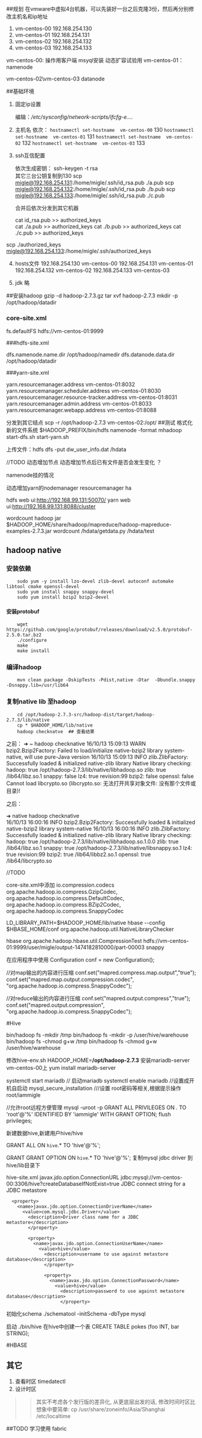 ##规划
在vmware中虚拟4台机器，可以先装好一台之后克隆3份，然后再分别修改主机名和ip地址

1. vm-centos-00   192.168.254.130  
2. vm-centos-01   192.168.254.131
3. vm-centos-02   192.168.254.132
4. vm-centos-03   192.168.254.133


vm-centos-00:
    操作用客户端
    msyql安装 
    动态扩容试验用
vm-centos-01：
    namenode

vm-centos-02\vm-centos-03
    datanode


##基础环境
1. 固定ip设置

    编辑：*/etc/sysconfig/network-scripts/ifcfg-e....*

2. 主机名
    依次：
        `hostnamectl set-hostname  vm-centos-00`    130
        `hostnamectl set-hostname  vm-centos-01`    131
        `hostnamectl set-hostname  vm-centos-02`    132
        `hostnamectl set-hostname  vm-centos-03`    133

3. ssh互信配置

    依次生成密钥： ssh-keygen -t rsa  
    其它三台公钥复制到130
    scp migle@192.168.254.131:/home/migle/.ssh/id_rsa.pub ./a.pub
    scp migle@192.168.254.132:/home/migle/.ssh/id_rsa.pub ./b.pub
    scp migle@192.168.254.133:/home/migle/.ssh/id_rsa.pub ./c.pub
    
    合并后依次分发到其它机器

    cat id_rsa.pub >> authorized_keys   
    cat ./a.pub >> authorized_keys
    cat ./b.pub >> authorized_keys
    cat ./c.pub >> authorized_keys

scp ./authorized_keys  migle@192.168.254.133:/home/migle/.ssh/authorized_keys 

4. hosts文件
    192.168.254.130  vm-centos-00
    192.168.254.131  vm-centos-01
    192.168.254.132  vm-centos-02
    192.168.254.133  vm-centos-03


4. jdk
    略


##安装hadoop
    gzip -d hadoop-2.7.3.gz
    tar xvf hadoop-2.7.3
mkdir -p /opt/hadoop/datadir

### core-site.xml
 <property>
     <name>fs.defaultFS</name>
     <value>hdfs://vm-centos-01:9999</value>
 </property>

###hdfs-site.xml

<!--namenode-->
<property>
        <name>dfs.namenode.name.dir</name>
        <value>/opt/hadoop/namedir</value>
</property>
<!--DataNode-->
<property>
        <name>dfs.datanode.data.dir</name>
        <value>/opt/hadoop/datadir</value>
</property>

###yarn-site.xml


<!-- Site specific YARN configuration properties -->
<property>
        <name>yarn.resourcemanager.address</name>
        <value>vm-centos-01:8032</value>
</property>
<property>
        <name>yarn.resourcemanager.scheduler.address</name>
        <value>vm-centos-01:8030</value>
</property>

<property>
        <name>yarn.resourcemanager.resource-tracker.address</name>
        <value>vm-centos-01:8031</value>
</property>

<property>
        <name>yarn.resourcemanager.admin.address</name>
        <value>vm-centos-01:8033</value>
</property>

<property>
        <name>yarn.resourcemanager.webapp.address</name>
        <value>vm-centos-01:8088</value>
</property>

分发到其它结点
 scp -r /opt/hadoop-2.7.3 vm-centos-02:/opt/
##测试
格式化新的文件系统
$HADOOP_PREFIX/bin/hdfs namenode -format mhadoop
start-dfs.sh
start-yarn.sh

上传文件：hdfs dfs -put dw_user_info.dat /hdata

//TODO 
动态增加节点
动态增加节点后已有文件是否会发生变化 ？

namenode挂的情况

动态增加yarn的nodemanager
resourcemanager ha

hdfs web ui:http://192.168.99.131:50070/
yarn web ui:http://192.168.99.131:8088/cluster

wordcount
hadoop jar $HADOOP_HOME/share/hadoop/mapreduce/hadoop-mapreduce-examples-2.7.3.jar wordcount /hdata/getdata.py /hdata/test

## hadoop native

### 安装依赖

        sudo yum -y install lzo-devel zlib-devel autoconf automake  libtool cmake openssl-devel 
        sudo yum install snappy snappy-devel
        sudo yum install bzip2 bzip2-devel

#### 安装protobuf

        wget https://github.com/google/protobuf/releases/download/v2.5.0/protobuf-2.5.0.tar.bz2
        ./configure
        make   
        make install 

### 编译hadoop
    
        mvn clean package -DskipTests -Pdist,native -Dtar  -Dbundle.snappy  -Dsnappy.lib=/usr/lib64

### 复制native lib 至hadoop 

        cd /opt/hadoop-2.7.3-src/hadoop-dist/target/hadoop-2.7.3/lib/native
        cp * $HADOOP_HOME/lib/native
        hadoop checknatve  ## 查看结果
之前：
➜  ~ hadoop checknative
16/10/13 15:09:13 WARN bzip2.Bzip2Factory: Failed to load/initialize native-bzip2 library system-native, will use pure-Java version
16/10/13 15:09:13 INFO zlib.ZlibFactory: Successfully loaded & initialized native-zlib library
Native library checking:
hadoop:  true /opt/hadoop-2.7.3/lib/native/libhadoop.so
zlib:    true /lib64/libz.so.1
snappy:  false 
lz4:     true revision:99
bzip2:   false 
openssl: false Cannot load libcrypto.so (libcrypto.so: 无法打开共享对象文件: 没有那个文件或目录)!

之后：

➜  native hadoop checknative                             
16/10/13 16:00:16 INFO bzip2.Bzip2Factory: Successfully loaded & initialized native-bzip2 library system-native
16/10/13 16:00:16 INFO zlib.ZlibFactory: Successfully loaded & initialized native-zlib library
Native library checking:
hadoop:  true /opt/hadoop-2.7.3/lib/native/libhadoop.so.1.0.0
zlib:    true /lib64/libz.so.1
snappy:  true /opt/hadoop-2.7.3/lib/native/libsnappy.so.1
lz4:     true revision:99
bzip2:   true /lib64/libbz2.so.1
openssl: true /lib64/libcrypto.so


//TODO

core-site.xml中添加
<property>
    <name>io.compression.codecs</name>
    <value>
      org.apache.hadoop.io.compress.GzipCodec,
      org.apache.hadoop.io.compress.DefaultCodec,
      org.apache.hadoop.io.compress.BZip2Codec,
      org.apache.hadoop.io.compress.SnappyCodec
    </value>
</property>


LD_LIBRARY_PATH=$HADOOP_HOME/lib/native  hbase --config $HBASE_HOME/conf org.apache.hadoop.util.NativeLibraryChecker 

hbase org.apache.hadoop.hbase.util.CompressionTest hdfs://vm-centos-01:9999/user/migle/output-1474182810000/part-00003 snappy

在应用程序中使用
Configuration conf = new Configuration();
 
//对map输出的内容进行压缩
conf.set("mapred.compress.map.output","true");
conf.set("mapred.map.output.compression.codec",
                      "org.apache.hadoop.io.compress.SnappyCodec");
 
//对reduce输出的内容进行压缩
conf.set("mapred.output.compress","true");
conf.set("mapred.output.compression",
                     "org.apache.hadoop.io.compress.SnappyCodec");




#Hive

bin/hadoop fs -mkdir       /tmp
bin/hadoop fs -mkdir   -p    /user/hive/warehouse
bin/hadoop fs -chmod g+w   /tmp
bin/hadoop fs -chmod g+w   /user/hive/warehouse

修改hive-env.sh
HADOOP_HOME=**/opt/hadoop-2.7.3**
安装mariadb-server 
vm-centos-00上
yum install mariadb-server

systemctl start mariadb // 启动mariadb
systemctl enable mariadb //设置成开机自启动
mysql_secure_installation ///设置 root密码等相关,根据提示操作   root/iammigle

//允许root远程方便管理
mysql -uroot -p
GRANT ALL PRIVILEGES ON *.* TO 'root'@'%' IDENTIFIED BY 'iammigle' WITH GRANT OPTION;
flush privileges;

新建数据hive,新建用户hive/hive

GRANT ALL ON `hive`.* TO 'hive'@'%';

GRANT GRANT OPTION ON `hive`.* TO 'hive'@'%';
复制mysql jdbc driver 到hive/lib目录下

hive-site.xml
  <name>javax.jdo.option.ConnectionURL</name>
    <value>jdbc:mysql://vm-centos-00:3306/hive?createDatabaseIfNotExist=true</value>
      <description>JDBC connect string for a JDBC metastore</description>
      </property>

      <property>
        <name>javax.jdo.option.ConnectionDriverName</name>
          <value>com.mysql.jdbc.Driver</value>
            <description>Driver class name for a JDBC metastore</description>
            </property>

            <property>
              <name>javax.jdo.option.ConnectionUserName</name>
                <value>hive</value>
                  <description>username to use against metastore database</description>
                  </property>

                  <property>
                    <name>javax.jdo.option.ConnectionPassword</name>
                      <value>hive</value>
                        <description>password to use against metastore database</description>
                        </property>

初始化schema
./schematool -initSchema -dbType mysql


启动
./bin/hive
在hive中创建一个表
CREATE TABLE pokes (foo INT, bar STRING);



#HBASE


## 其它
1. 查看时区 timedatectl 
2. 设计时区  
>>其实不考虑各个发行版的差异化, 从更底层出发的话, 修改时间时区比想象中要简单:
cp /usr/share/zoneinfo/Asia/Shanghai /etc/localtime

##TODO
学习使用 fabric